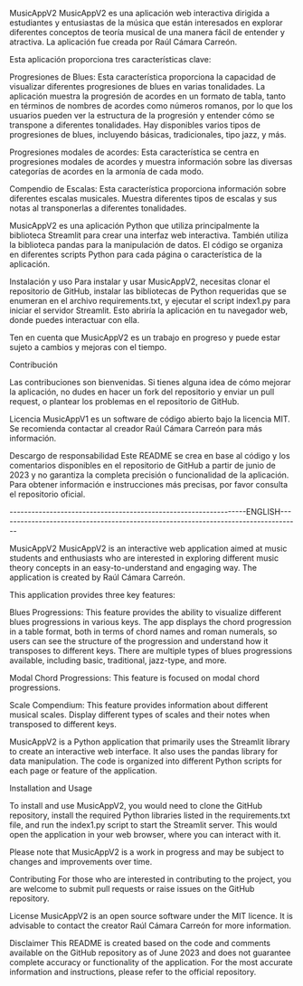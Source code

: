MusicAppV2
MusicAppV2 es una aplicación web interactiva dirigida a estudiantes y entusiastas de la música que están interesados en explorar diferentes conceptos de teoría musical de una manera fácil de entender y atractiva. La aplicación fue creada por Raúl Cámara Carreón.

Esta aplicación proporciona tres características clave:

Progresiones de Blues: Esta característica proporciona la capacidad de visualizar diferentes progresiones de blues en varias tonalidades. La aplicación muestra la progresión de acordes en un formato de tabla, tanto en términos de nombres de acordes como números romanos, por lo que los usuarios pueden ver la estructura de la progresión y entender cómo se transpone a diferentes tonalidades. Hay disponibles varios tipos de progresiones de blues, incluyendo básicas, tradicionales, tipo jazz, y más​.

Progresiones modales de acordes: Esta característica se centra en progresiones modales de acordes y muestra información sobre las diversas categorías de acordes en la armonía de cada modo.

Compendio de Escalas: Esta característica proporciona información sobre diferentes escalas musicales. Muestra diferentes tipos de escalas y sus notas al transponerlas a diferentes tonalidades. 

MusicAppV2 es una aplicación Python que utiliza principalmente la biblioteca Streamlit para crear una interfaz web interactiva. También utiliza la biblioteca pandas para la manipulación de datos. El código se organiza en diferentes scripts Python para cada página o característica de la aplicación​.

Instalación y uso
Para instalar y usar MusicAppV2, necesitas clonar el repositorio de GitHub, instalar las bibliotecas de Python requeridas que se enumeran en el archivo requirements.txt, y ejecutar el script index1.py para iniciar el servidor Streamlit. Esto abriría la aplicación en tu navegador web, donde puedes interactuar con ella.

Ten en cuenta que MusicAppV2 es un trabajo en progreso y puede estar sujeto a cambios y mejoras con el tiempo.

Contribución

Las contribuciones son bienvenidas. Si tienes alguna idea de cómo mejorar la aplicación, no dudes en hacer un fork del repositorio y enviar un pull request, o plantear los problemas en el repositorio de GitHub.


Licencia
MusicAppV1 es un software de código abierto bajo la licencia MIT.
Se recomienda contactar al creador Raúl Cámara Carreón para más información.

Descargo de responsabilidad
Este README se crea en base al código y los comentarios disponibles en el repositorio de GitHub a partir de junio de 2023 y no garantiza la completa precisión o funcionalidad de la aplicación. Para obtener información e instrucciones más precisas, por favor consulta el repositorio oficial.

-----------------------------------------------------------------ENGLISH-----------------------------------------------------------------------------------

MusicAppV2
MusicAppV2 is an interactive web application aimed at music students and enthusiasts who are interested in exploring different music theory concepts in an easy-to-understand and engaging way. The application is created by Raúl Cámara Carreón.

This application provides three key features:

Blues Progressions: This feature provides the ability to visualize different blues progressions in various keys. The app displays the chord progression in a table format, both in terms of chord names and roman numerals, so users can see the structure of the progression and understand how it transposes to different keys. There are multiple types of blues progressions available, including basic, traditional, jazz-type, and more​.

Modal Chord Progressions: This feature is focused on modal chord progressions. 

Scale Compendium: This feature provides information about different musical scales.  Display different types of scales and their notes when transposed to different keys. 

MusicAppV2 is a Python application that primarily uses the Streamlit library to create an interactive web interface. It also uses the pandas library for data manipulation. The code is organized into different Python scripts for each page or feature of the application​.

Installation and Usage

To install and use MusicAppV2, you would need to clone the GitHub repository, install the required Python libraries listed in the requirements.txt file, and run the index1.py script to start the Streamlit server. This would open the application in your web browser, where you can interact with it.

Please note that MusicAppV2 is a work in progress and may be subject to changes and improvements over time.

Contributing
For those who are interested in contributing to the project, you are welcome to submit pull requests or raise issues on the GitHub repository.

License
MusicAppV2 is an open source software under the MIT licence. It is advisable to contact the creator Raúl Cámara Carreón for more information.

Disclaimer
This README is created based on the code and comments available on the GitHub repository as of June 2023 and does not guarantee complete accuracy or functionality of the application. For the most accurate information and instructions, please refer to the official repository.










